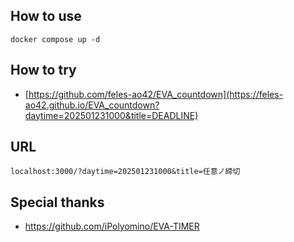 ## How to use
``docker compose up -d``

## How to try
- [https://github.com/feles-ao42/EVA_countdown](https://feles-ao42.github.io/EVA_countdown?daytime=202501231000&title=DEADLINE)

## URL
``localhost:3000/?daytime=202501231000&title=任意ノ締切``

## Special thanks
- https://github.com/iPolyomino/EVA-TIMER
